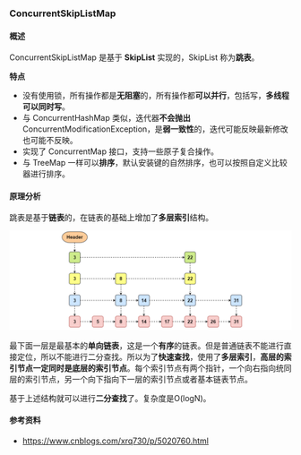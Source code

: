 ### ConcurrentSkipListMap

#### 概述

ConcurrentSkipListMap 是基于 **SkipList** 实现的，SkipList 称为**跳表**。

**特点**

- 没有使用锁，所有操作都是**无阻塞**的，所有操作都**可以并行**，包括写，**多线程可以同时写**。
- 与 ConcurrentHashMap 类似，迭代器**不会抛出** ConcurrentModificationException，是**弱一致性**的，迭代可能反映最新修改也可能不反映。
- 实现了 ConcurrentMap 接口，支持一些原子复合操作。
- 与 TreeMap 一样可以**排序**，默认安装键的自然排序，也可以按照自定义比较器进行排序。



#### 原理分析

跳表是基于**链表**的，在链表的基础上增加了**多层索引**结构。

![1582800147086](assets/1582800147086.png)

最下面一层是最基本的**单向链表**，这是一个**有序**的链表。但是普通链表不能进行直接定位，所以不能进行二分查找。所以为了**快速查找**，使用了**多层索引**，**高层的索引节点一定同时是底层的索引节点**。每个索引节点有两个指针，一个向右指向统同层的索引节点，另一个向下指向下一层的索引节点或者基本链表节点。

基于上述结构就可以进行**二分查找**了。复杂度是O(logN)。



#### 参考资料

- https://www.cnblogs.com/xrq730/p/5020760.html